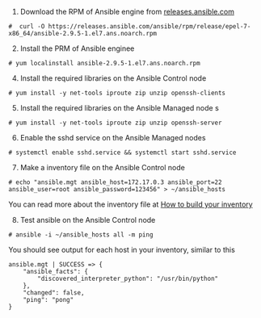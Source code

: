 1. Download the RPM of Ansible engine from [releases.ansible.com](https://releases.ansible.com/ansible/rpm/release/epel-7-x86_64/)
```
#  curl -O https://releases.ansible.com/ansible/rpm/release/epel-7-x86_64/ansible-2.9.5-1.el7.ans.noarch.rpm
```

2. Install the PRM of Ansible enginee
```
# yum localinstall ansible-2.9.5-1.el7.ans.noarch.rpm
```

4. Install the required libraries on the Ansible Control node
```
# yum install -y net-tools iproute zip unzip openssh-clients
```

5. Install the required libraries on the Ansible Managed node s
```
# yum install -y net-tools iproute zip unzip openssh-server
```

6. Enable the sshd service on the Ansible Managed nodes
```
# systemctl enable sshd.service && systemctl start sshd.service
```

7. Make a inventory file on the Ansible Control node
```
# echo "ansible.mgt ansible_host=172.17.0.3 ansible_port=22 ansible_user=root ansible_password=123456" > ~/ansible_hosts
```

You can read more about the inventory file at [How to build your inventory](https://docs.ansible.com/ansible/latest/user_guide/intro_inventory.html#inventory)

8. Test ansible on the Ansible Control node
```
# ansible -i ~/ansible_hosts all -m ping 
```

You should see output for each host in your inventory, similar to this

    ansible.mgt | SUCCESS => {
        "ansible_facts": {
            "discovered_interpreter_python": "/usr/bin/python"
        },
        "changed": false,
        "ping": "pong"
    }

